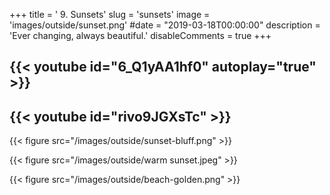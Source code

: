 +++
title = ' 9. Sunsets'
slug = 'sunsets'
image = 'images/outside/sunset.png'
#date = "2019-03-18T00:00:00"
description = 'Ever changing, always beautiful.'
disableComments = true
+++

{{< youtube id="6_Q1yAA1hf0" autoplay="true" >}}
---
{{< youtube id="rivo9JGXsTc" >}}
---
{{< figure src="/images/outside/sunset-bluff.png" >}}

{{< figure src="/images/outside/warm sunset.jpeg" >}}

{{< figure src="/images/outside/beach-golden.png" >}}


